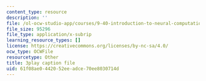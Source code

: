 ```yaml
---
content_type: resource
description: ''
file: /ol-ocw-studio-app/courses/9-40-introduction-to-neural-computation-spring-2018/61f08ae0442052eeadce70ee8030714d_EpPtCLkCGOk.vtt
file_size: 95296
file_type: application/x-subrip
learning_resource_types: []
license: https://creativecommons.org/licenses/by-nc-sa/4.0/
ocw_type: OCWFile
resourcetype: Other
title: 3play caption file
uid: 61f08ae0-4420-52ee-adce-70ee8030714d
---
```

